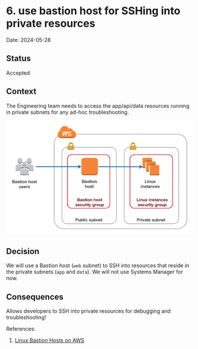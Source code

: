 # 6. use bastion host for SSHing into private resources

Date: 2024-05-28

## Status

Accepted

## Context

The Engineering team needs to access the app/api/data resources running in private subnets for any ad-hoc troubleshooting.

![arch](./images/0006-NM-diagram-061316-a.png)

## Decision

We will use a Bastion host (`web` subnet) to SSH into resources that reside in the private subnets (`app` and `data`). We will not use Systems Manager for now.

## Consequences

Allows developers to SSH into private resources for debugging and troubleshooting!

References:
1. [Linux Bastion Hosts on AWS](https://aws-ia.github.io/cfn-ps-linux-bastion/)
